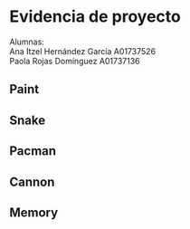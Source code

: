 <h1>Evidencia de proyecto</h1>
Alumnas: </br>
  Ana Itzel Hernández García A01737526 </br>
  Paola Rojas Domínguez A01737136 </br>
<h2>Paint</h2>
<h2>Snake</h2>
<h2>Pacman</h2>
<h2>Cannon</h2>
<h2>Memory</h2>
